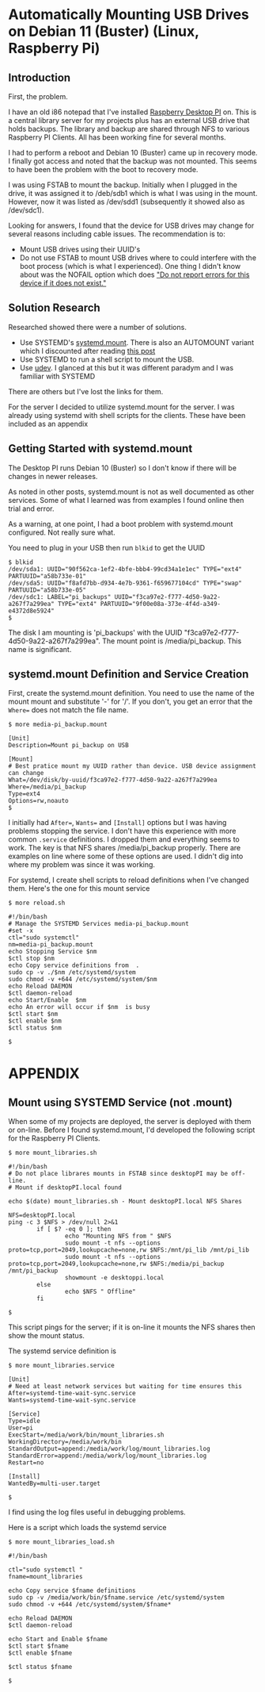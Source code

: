 # Automatically Mounting USB Drives on Debian 11 (Buster) (Linux, Raspberry Pi)

## Introduction
First, the problem.

I have an old i86 notepad that I've installed [Raspberry Desktop PI](https://www.raspberrypi.com/software/raspberry-pi-desktop/) on. This is a central library server for my projects plus has an external USB drive that holds backups. The library and backup are shared through NFS to various Raspberry PI Clients. All has been working fine for several months.

I had to perform a reboot and Debian 10 (Buster) came up in recovery mode. I finally got access and noted that the backup was not mounted. This seems to have been the problem with the boot to recovery mode.

I was using FSTAB to mount the backup. Initially when I plugged in the drive, it was assigned it to /deb/sdb1 which is what I was using in the mount. However, now it was listed as /dev/sdd1 (subsequently it showed also as /dev/sdc1).

Looking for answers, I found that the device for USB drives may change for several reasons including cable issues. The recommendation is to:

* Mount USB drives using their UUID's
* Do not use FSTAB to mount USB drives where to could interfere with the boot process (which is what I experienced). One thing I didn't know about was the NOFAIL option which does ["Do not report errors for this device if it does not exist."](https://superuser.com/questions/449922/fstab-on-boot-mount-when-device-is-plugged-in)

## Solution Research

Researched showed there were a number of solutions.

* Use SYSTEMD's [systemd.mount](https://manpages.debian.org/testing/systemd/systemd.mount.5.en.html). There is also an AUTOMOUNT variant which I discounted after reading [this post](https://unix.stackexchange.com/questions/570958/mount-vs-automount-systemd-units-which-one-to-use-for-what)
* Use SYSTEMD to run a shell script to mount the USB.
* Use [udev](https://wiki.debian.org/udev). I glanced at this but it was different paradym and I was familiar with SYSTEMD

There are others but I've lost the links for them.

For the server I decided to utilize systemd.mount for the server. I was already using systemd with shell  scripts for the clients. These have been included as an appendix

## Getting Started with systemd.mount

The Desktop PI runs Debian 10 (Buster) so I don't know if there will be changes in newer releases.

As noted in other posts, systemd.mount is not as well documented as other services. Some of what I learned was from examples I found online then trial and error. 

As a warning, at one point, I had a boot problem with systemd.mount configured. Not really sure what.

You need to plug in your USB then run `blkid` to get the UUID

```
$ blkid 
/dev/sda1: UUID="90f562ca-1ef2-4bfe-bbb4-99cd34a1e1ec" TYPE="ext4" PARTUUID="a58b733e-01"
/dev/sda5: UUID="f8afd7bb-d934-4e7b-9361-f659677104cd" TYPE="swap" PARTUUID="a58b733e-05"
/dev/sdc1: LABEL="pi_backups" UUID="f3ca97e2-f777-4d50-9a22-a267f7a299ea" TYPE="ext4" PARTUUID="9f00e08a-373e-4f4d-a349-e4372d8e5924"
$  
```
The disk I am mounting is 'pi_backups' with the UUID "f3ca97e2-f777-4d50-9a22-a267f7a299ea". The mount point is /media/pi_backup. This name is significant. 

## systemd.mount Definition and Service Creation

First, create the systemd.mount definition. You need to use the name of the mount mount and substitute '-' for '/'. If you don't, you get an error that the `Where=` does not match the file name.

```
$ more media-pi_backup.mount

[Unit]
Description=Mount pi_backup on USB

[Mount]
# Best pratice mount my UUID rather than device. USB device assignment can change
What=/dev/disk/by-uuid/f3ca97e2-f777-4d50-9a22-a267f7a299ea
Where=/media/pi_backup
Type=ext4
Options=rw,noauto
$
```
I initially had `After=`, `Wants=` and `[Install]` options but I was having problems stopping the service. I don't have this experience with more common `.service` definitions. I dropped them and everything seems to work. The key is that NFS shares /media/pi_backup properly. There are examples on line where some of these options are used. I didn't dig into where my problem was since it was working.

For systemd, I create shell scripts to reload definitions when I've changed them. Here's the one for this mount service

```
$ more reload.sh

#!/bin/bash
# Manage the SYSTEMD Services media-pi_backup.mount
#set -x
ctl="sudo systemctl"
nm=media-pi_backup.mount
echo Stopping Service $nm
$ctl stop $nm
echo Copy service definitions from  .
sudo cp -v ./$nm /etc/systemd/system
sudo chmod -v +644 /etc/systemd/system/$nm
echo Reload DAEMON
$ctl daemon-reload
echo Start/Enable  $nm
echo An error will occur if $nm  is busy
$ctl start $nm
$ctl enable $nm
$ctl status $nm

$
```
# APPENDIX

## Mount using SYSTEMD Service (not .mount)

When some of my projects are deployed, the server is deployed with them or on-line. Before I found systemd.mount, I'd developed the following script for the Raspberry PI Clients.

```
$ more mount_libraries.sh

#!/bin/bash
# Do not place librares mounts in FSTAB since desktopPI may be off-line.
# Mount if desktopPI.local found

echo $(date) mount_libraries.sh - Mount desktopPI.local NFS Shares

NFS=desktopPI.local
ping -c 3 $NFS > /dev/null 2>&1
        if [ $? -eq 0 ]; then
                echo "Mounting NFS from " $NFS
                sudo mount -t nfs --options proto=tcp,port=2049,lookupcache=none,rw $NFS:/mnt/pi_lib /mnt/pi_lib
                sudo mount -t nfs --options proto=tcp,port=2049,lookupcache=none,rw $NFS:/media/pi_backup /mnt/pi_backup
                showmount -e desktoppi.local
        else
                echo $NFS " Offline"
        fi

$
```
This script pings for the server; if it is on-line it mounts the NFS shares then show the mount status.

The systemd service definition is

```
$ more mount_libraries.service

[Unit]
# Need at least network services but waiting for time ensures this
After=systemd-time-wait-sync.service
Wants=systemd-time-wait-sync.service

[Service]
Type=idle
User=pi
ExecStart=/media/work/bin/mount_libraries.sh
WorkingDirectory=/media/work/bin
StandardOutput=append:/media/work/log/mount_libraries.log
StandardError=append:/media/work/log/mount_libraries.log
Restart=no

[Install]
WantedBy=multi-user.target

$
```

I find using the log files useful in debugging problems.

Here is a script which loads the systemd service

```
$ more mount_libraries_load.sh

#!/bin/bash

ctl="sudo systemctl "
fname=mount_libraries

echo Copy service $fname definitions
sudo cp -v /media/work/bin/$fname.service /etc/systemd/system
sudo chmod -v +644 /etc/systemd/system/$fname*

echo Reload DAEMON
$ctl daemon-reload

echo Start and Enable $fname
$ctl start $fname
$ctl enable $fname

$ctl status $fname

$
```
